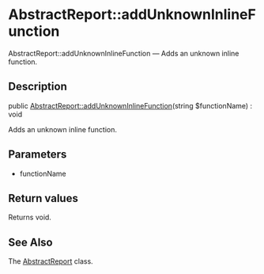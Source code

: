 AbstractReport::addUnknownInlineFunction
================

AbstractReport::addUnknownInlineFunction — Adds an unknown inline function.

Description
---------------


public [AbstractReport::addUnknownInlineFunction](https://github.com/lingtalfi/DocTools/blob/master/doc/api/DocTools/Report/AbstractReport/addUnknownInlineFunction.md)(string $functionName) : void




Adds an unknown inline function.




Parameters
--------------

- functionName
    

Return values
----------------

Returns void.









See Also
-----------

The [AbstractReport](https://github.com/lingtalfi/DocTools/blob/master/doc/api/DocTools/Report/AbstractReport.md) class.
